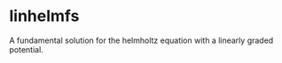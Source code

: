 linhelmfs
=========

A fundamental solution for the helmholtz equation with a linearly graded potential.
